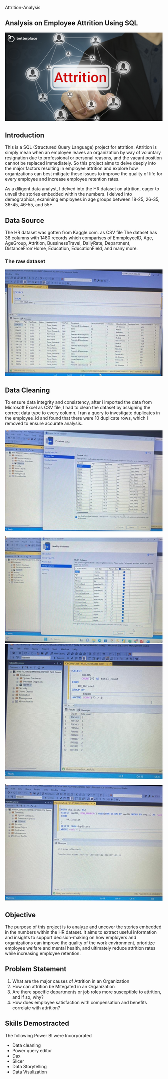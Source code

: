 Attrition-Analysis

## Analysis on Employee Attrition Using SQL 

![](Attrition.jpg)

## Introduction 

This is a SQL (Structured Query Language) project for attrition. Attrition is simply mean when an employee leaves an organization by way of voluntary resignation due to professional or personal reasons, and the vacant position cannot be replaced immediately. So this project aims to delve deeply into the major factors resulting in employee attrition and explore how organizations can best mitigate these issues to improve the quality of life for every employee and increase employee retention rates.

As a diligent data analyst, I delved into the HR dataset on attrition, eager to unveil the stories embedded within the numbers. I delved into demographics, examining employees in age groups between 18-25, 26-35, 36-45, 46-55, and 55+.

## Data Source 

The HR dataset was gotten from Kaggle.com. as CSV file 
The dataset has 38 columns with 1480 records which comparises of EmmployeeID, Age, AgeGroup, Attrition, BussinessTravel, DailyRate, Department, DistanceFromHome, Education, EducationField, and many more.

### The raw dataset
![](Raw_Data.JPG) 

## Data Cleaning 

To ensure data integrity and consistency, after i imported the data from Microsoft Excel as CSV file, I had to clean the dataset by assigning the correct data type to every column. I ran a query to investigate duplicates in the employee_id and found that there were 10 duplicate rows, which I removed to ensure accurate analysis.. 

![](Import_data_processing.JPG), ![](Data_type.JPG)  ![](Identify_dupliacte_data.JPG), ![](Removed_duplicate.JPG)

## Objective 

The purpose of this project is to analyze and uncover the stories embedded in the numbers within the HR dataset. It aims to extract useful information and insights to support decision-making on how employers and organizations can improve the quality of the work environment, prioritize employee welfare and mental health, and ultimately reduce attrition rates while increasing employee retention.

## Problem Statement 

1. What are the major causes of Attrition in an Organization
2. How can attrition be Mitegated in an Organization
3. Are there specific departments or job roles more susceptible to attrition, and if so, why?
4. How does employee satisfaction with compensation and benefits correlate with attrition?

## Skills Demostracted 

The following Power BI were Incorporated

- Data cleaning
- Power query editor
- Dax
- Slicer
- Data Storytelling 
- Data Visulization


